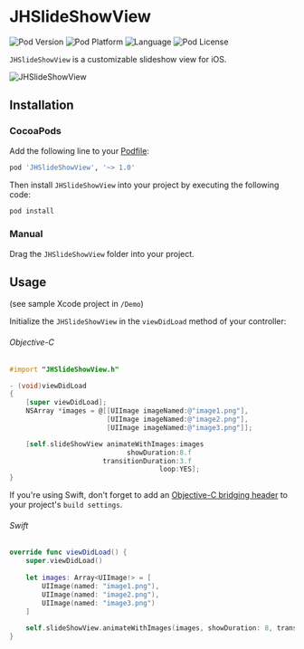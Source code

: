 # JHSlideShowView

![Pod Version](https://img.shields.io/cocoapods/v/JHSlideShowView.svg?style=flat)
![Pod Platform](https://img.shields.io/badge/platform-ios-green.svg?style=flat)
![Language](https://img.shields.io/badge/language-objective--c-brightgreen.svg?style=flat)
![Pod License](https://img.shields.io/cocoapods/l/JHSlideShowView.svg?style=flat)

`JHSlideShowView` is a customizable slideshow view for iOS.

![JHSlideShowView](/Assets/slideshow_s.gif)

## Installation

### CocoaPods
Add the following line to your [Podfile](http://guides.cocoapods.org/using/using-cocoapods.html):

```ruby
pod 'JHSlideShowView', '~> 1.0'
```

Then install `JHSlideShowView` into your project by executing the following code:

```ruby
pod install
```

### Manual
Drag the `JHSlideShowView` folder into your project.

## Usage

(see sample Xcode project in `/Demo`)

Initialize the `JHSlideShowView` in the `viewDidLoad` method of your controller:

###### Objective-C
```objective-c
#import "JHSlideShowView.h"

- (void)viewDidLoad
{
    [super viewDidLoad];
    NSArray *images = @[[UIImage imageNamed:@"image1.png"],
                        [UIImage imageNamed:@"image2.png"],
                        [UIImage imageNamed:@"image3.png"]];

    [self.slideShowView animateWithImages:images
                             showDuration:8.f
                       transitionDuration:3.f
                                     loop:YES];
}
```

If you're using Swift, don't forget to add an [Objective-C bridging header](https://developer.apple.com/library/prerelease/ios/documentation/Swift/Conceptual/BuildingCocoaApps/MixandMatch.html#//apple_ref/doc/uid/TP40014216-CH10-ID122) to your project's ``build settings``.

###### Swift
```swift
override func viewDidLoad() {
    super.viewDidLoad()
    
    let images: Array<UIImage!> = [
        UIImage(named: "image1.png"),
        UIImage(named: "image2.png"),
        UIImage(named: "image3.png")
    ]
    
    self.slideShowView.animateWithImages(images, showDuration: 8, transitionDuration: 3, loop: true)
}
```

